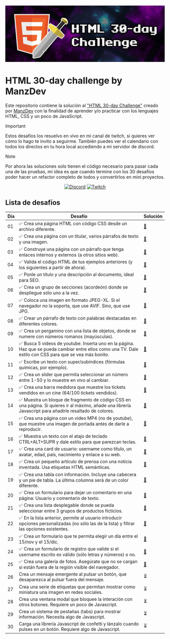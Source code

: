 ![HTML 30-day challenge](./assets/img/HTML-30-day-challenge.webp)


# HTML 30-day challenge by ManzDev

Este repositorio contiene la solución al ["HTML 30-day Challenge"](https://lenguajehtml.com/challenge/) creado por [ManzDev](https://manz.dev) con la finalidad de aprender y/o practicar con los lenguajes HTML, CSS y un poco de JavaScript.

> [!IMPORTANT]
> Estos desafíos los resuelvo en vivo en mi canal de twitch, si quieres ver cómo lo hago te invito a seguirme. También puedes ver el calendario con todos los directos en tu hora local accediendo a mi servidor de discord.

> [!NOTE]
> Por ahora las soluciones solo tienen el código necesario para pasar cada una de las pruebas, mi idea es que cuando termine con los 30 desafíos poder hacer un refactor completo de todos y convertirlos en mini proyectos.

<div align="center">

[![Discord](https://img.shields.io/badge/Discord-5865F2.svg?style=for-the-badge&logo=Discord&logoColor=white)](https://discord.gg/AFrzAEYA85)
[![Twitch](https://img.shields.io/badge/Twitch-9146FF.svg?style=for-the-badge&logo=Twitch&logoColor=white)](https://twitch.tv/odracirdev)

</div>

## Lista de desafíos

| Día | Desafío | Solución |
|-----|---------|----------|
|01| ✅ Crea una página HTML con código CSS desde un archivo diferente. | [🔗](https://odracirdev.github.io/challengeHTML/desafios/01/index.html) |
|02| ✅ Crea una página con un titular, varios párrafos de texto y una imagen. | [🔗](https://odracirdev.github.io/challengeHTML/desafios/02/index.html) |
|03| ✅ Construye una página con un párrafo que tenga enlaces internos y externos (a otros sitios web). | [🔗](https://odracirdev.github.io/challengeHTML/desafios/03/index.html) |
|04| ✅ Valida el código HTML de tus ejemplos anteriores (y los siguientes a partir de ahora). | [🔗](https://odracirdev.github.io/challengeHTML/desafios/04/index.html) |
|05| ✅ Ponle un título y una descripción al documento, ideal para SEO. | [🔗](https://odracirdev.github.io/challengeHTML/desafios/05/index.html) |
|06| ✅ Crea un grupo de secciones (acordeón) donde se despliegue sólo uno a la vez. | [🔗](https://odracirdev.github.io/challengeHTML/desafios/06/index.html) |
|07| ✅ Coloca una imagen en formato JPEG-XL. Si el navegador no la soporta, que use AVIF. Sino, que use JPG. | [🔗](https://odracirdev.github.io/challengeHTML/desafios/07/index.html) |
|08| ✅ Crear un párrafo de texto con palabras destacadas en diferentes colores. | [🔗](https://odracirdev.github.io/challengeHTML/desafios/08/index.html) |
|09| ✅ Crea un pergamino con una lista de objetos, donde se numere con números romanos (mayúsculas). | [🔗](https://odracirdev.github.io/challengeHTML/desafios/09/index.html) |
|10| ✅ Busca 5 videos de youtube. Inserta uno en la página. Haz que se pueda cambiar entre ellos como una TV. Dale estilo con CSS para que se vea más bonito. | [🔗](https://odracirdev.github.io/challengeHTML/desafios/10/index.html) |
|11| ✅ Escribe un texto con super/subíndices (fórmulas químicas, por ejemplo). | [🔗](https://odracirdev.github.io/challengeHTML/desafios/11/index.html) |
|12| ✅ Crea un slider que permita seleccionar un número entre 1-50 y lo muestre en vivo al cambiar. | [🔗](https://odracirdev.github.io/challengeHTML/desafios/12/index.html) |
|13| ✅ Crea una barra medidora que muestre los tickets vendidos en un cine (64/100 tickets vendidos). | [🔗](https://odracirdev.github.io/challengeHTML/desafios/13/index.html) |
|14| ✅ Muestra un bloque de fragmento de código CSS en una página. Si quieres ir al máximo, añade una librería Javascript para añadirle resaltado de colores. | [🔗](https://odracirdev.github.io/challengeHTML/desafios/14/index.html) |
|15| ✅ Crea una página con un video MP4 (no de youtube), que muestre una imagen de portada antes de darle a reproducir. | [🔗](https://odracirdev.github.io/challengeHTML/desafios/15/index.html) |
|16| ✅ Muestra un texto con el atajo de teclado CTRL+ALT+SUPR y dale estilo para que parezcan teclas. | [🔗](https://odracirdev.github.io/challengeHTML/desafios/16/index.html) |
|17| ✅ Crea una card de usuario: username como título, un avatar, edad, país, nacimiento y enlace a su web. | [🔗](https://odracirdev.github.io/challengeHTML/desafios/17/index.html) |
|18| ✅ Crea un pequeño artículo de prensa con una noticia inventada. Usa etiquetas HTML semánticas. | [🔗](https://odracirdev.github.io/challengeHTML/desafios/18/index.html) |
|19| ✅ Crea una tabla con información. Incluye una cabecera y un pie de tabla. La última columna será de un color diferente. | [🔗](https://odracirdev.github.io/challengeHTML/desafios/19/index.html) |
|20| ✅ Crea un formulario para dejar un comentario en una página: Usuario y comentario de texto. | [🔗](https://odracirdev.github.io/challengeHTML/desafios/20/index.html) |
|21| ✅ Crea una lista desplegable donde se pueda seleccionar entre 3 grupos de productos ficticios. | [🔗](https://odracirdev.github.io/challengeHTML/desafios/21/index.html) |
|22| ✅ En la lista anterior, permite al usuario introducir opciones personalizadas (no sólo las de la lista) y filtrar las opciones existentes. | [🔗](https://odracirdev.github.io/challengeHTML/desafios/22/index.html) |
|23| ✅ Crea un formulario que te permita elegir un día entre el 15/nov y el 15/dic. | [🔗](https://odracirdev.github.io/challengeHTML/desafios/23/index.html) |
|24| ✅ Crea un formulario de registro que valide si el username escrito es válido (sólo letras y números) o no. | [🔗](https://odracirdev.github.io/challengeHTML/desafios/24/index.html) |
|25| ✅ Crea una galería de fotos. Asegúrate que no se cargan si están fuera de la región visible del navegador. | [🔗](https://odracirdev.github.io/challengeHTML/desafios/25/index.html) |
|26| Crea un mensaje emergente al pulsar un botón, que desaparezca al pulsar fuera del mensaje. | ⏳ |
|27| Crea una serie de etiquetas que permitan mostrar como miniatura una imagen en redes sociales. | ⏳ |
|28| Crea una ventana modal que bloquee la interación con otros botones. Requiere un poco de Javascript. | ⏳ |
|29| Crea un sistema de pestañas (tabs) para mostrar información. Necesita algo de Javascript. | ⏳ |
|30| Carga una librería Javascript de confetti y lánzalo cuando pulses en un botón. Requiere algo de Javascript. | ⏳ |
